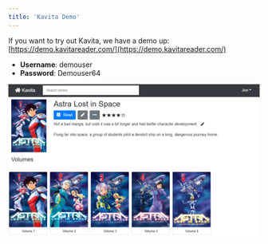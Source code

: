 ```yaml
---
title: 'Kavita Demo'
---
```


If you want to try out Kavita, we have a demo up: [https://demo.kavitareader.com/](https://demo.kavitareader.com/)      
                                                                                        
* **Username**: demouser                                                             
* **Password**: Demouser64


![seriesdetail](seriesdetail.PNG "seriesdetail")
